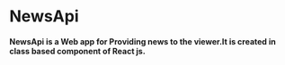 # NewsApi
<h4>NewsApi is a Web app for Providing news to the viewer.It is created in class based component of React js.</h4>
